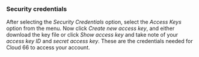 <!-- usedin: [ _legacy_docker/deployment/cloud-aws.md, _maestro/Deployment/cloud-aws.md, _node/deployment/cloud-aws.md, _rails/deployment/cloud-aws.md, _skycap/deployment/cloud-aws.md] -->


### Security credentials

After selecting the _Security Credentials_ option, select the _Access Keys_ option from the menu. Now click _Create new access key_, and either download the key file or click _Show access key_ and take note of your _access key ID_ and _secret access key_. These are the credentials needed for Cloud 66 to access your account.

